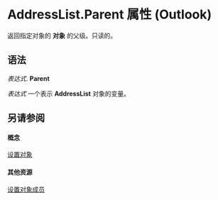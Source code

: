 
# AddressList.Parent 属性 (Outlook)

返回指定对象的 **对象** 的父级。只读的。


## 语法

 _表达式_. **Parent**

 _表达式_ 一个表示 **AddressList** 对象的变量。


## 另请参阅


#### 概念


[设置对象](84611afe-48b1-185b-df4b-0f004e7436ff.md)
#### 其他资源


[设置对象成员](49ce35c2-400b-16b0-5f74-7f7d6260e45b.md)
